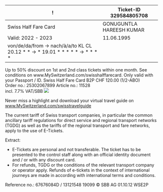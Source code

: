 
| !                                                                            | Ticket-ID 329584805708   |
| -------------------------------------------------------------------------------------------------- | ------------------------ |
| Swiss Half Fare Card                                                                               | GONUGUNTLA HAREESH KUMAR |
| Valid: 2022 - 2023                                                                                 | 11.06.1995               |
| 		von/de/da/from	→ nach/à/a/to			KL CL&#xA;20.12	\*	\*	→ \*	19.01	\*	\*&#xA;\*	\*	\*	→ \*	\*	\*	\* |                          |

</td>
</tr>
<tr>
<td colspan="2">Up to 50% discount on 1st and 2nd class tickets within one month. See conditions on www.MySwitzerland.com/swisshalffarecard. Only valid with your Passport / ID.</td>
</tr>
<tr>
<td>Swiss Half Fare Card</td>
<td>B2P</td>
<td>CHF 120.00</td>
</tr>
<tr>
<td>(1/2-ABO)<br>Order no.: 25302067899</td>
<td>Article no.: 11528<br>incl. 7.7% VAT/SBB</td>
<td><img src="QR code"></td>
</tr>
</table>

Never miss a highlight and download your virtual travel guide on www.MySwitzerland.com/swisstravelguide

The current tariff of Swiss transport companies, in particular the common ancillary tariff regulations for direct service and regional transport networks (TGDG) as well as the tariffs of the regional transport and fare networks, apply to the use of E-Tickets.

Extract:

- E-Tickets are personal and not transferable. The ticket has to be presented to the control staff along with an official identity document and / or with any discount card.
- For refunds, TGDG or the conditions of the relevant transport company or operator apply. Refunds of e-tickets in the context of international journeys are made in according with international terms and conditions.

Reference no.: 67676084D / 13121548 19099 © SBB AG 01.10.12 WSE2P